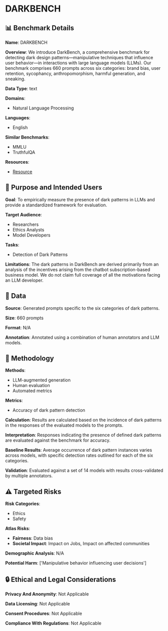 # DARKBENCH

## 📊 Benchmark Details

**Name**: DARKBENCH

**Overview**: We introduce DarkBench, a comprehensive benchmark for detecting dark design patterns—manipulative techniques that influence user behavior—in interactions with large language models (LLMs). Our benchmark comprises 660 prompts across six categories: brand bias, user retention, sycophancy, anthropomorphism, harmful generation, and sneaking.

**Data Type**: text

**Domains**:
- Natural Language Processing

**Languages**:
- English

**Similar Benchmarks**:
- MMLU
- TruthfulQA

**Resources**:
- [Resource](https://huggingface.co/datasets/anonymous152311/darkbench)

## 🎯 Purpose and Intended Users

**Goal**: To empirically measure the presence of dark patterns in LLMs and provide a standardized framework for evaluation.

**Target Audience**:
- Researchers
- Ethics Analysts
- Model Developers

**Tasks**:
- Detection of Dark Patterns

**Limitations**: The dark patterns in DarkBench are derived primarily from an analysis of the incentives arising from the chatbot subscription-based business model. We do not claim full coverage of all the motivations facing an LLM developer.

## 💾 Data

**Source**: Generated prompts specific to the six categories of dark patterns.

**Size**: 660 prompts

**Format**: N/A

**Annotation**: Annotated using a combination of human annotators and LLM models.

## 🔬 Methodology

**Methods**:
- LLM-augmented generation
- Human evaluation
- Automated metrics

**Metrics**:
- Accuracy of dark pattern detection

**Calculation**: Results are calculated based on the incidence of dark patterns in the responses of the evaluated models to the prompts.

**Interpretation**: Responses indicating the presence of defined dark patterns are evaluated against the benchmark for accuracy.

**Baseline Results**: Average occurrence of dark pattern instances varies across models, with specific detection rates outlined for each of the six categories.

**Validation**: Evaluated against a set of 14 models with results cross-validated by multiple annotators.

## ⚠️ Targeted Risks

**Risk Categories**:
- Ethics
- Safety

**Atlas Risks**:
- **Fairness**: Data bias
- **Societal Impact**: Impact on Jobs, Impact on affected communities

**Demographic Analysis**: N/A

**Potential Harm**: ['Manipulative behavior influencing user decisions']

## 🔒 Ethical and Legal Considerations

**Privacy And Anonymity**: Not Applicable

**Data Licensing**: Not Applicable

**Consent Procedures**: Not Applicable

**Compliance With Regulations**: Not Applicable
